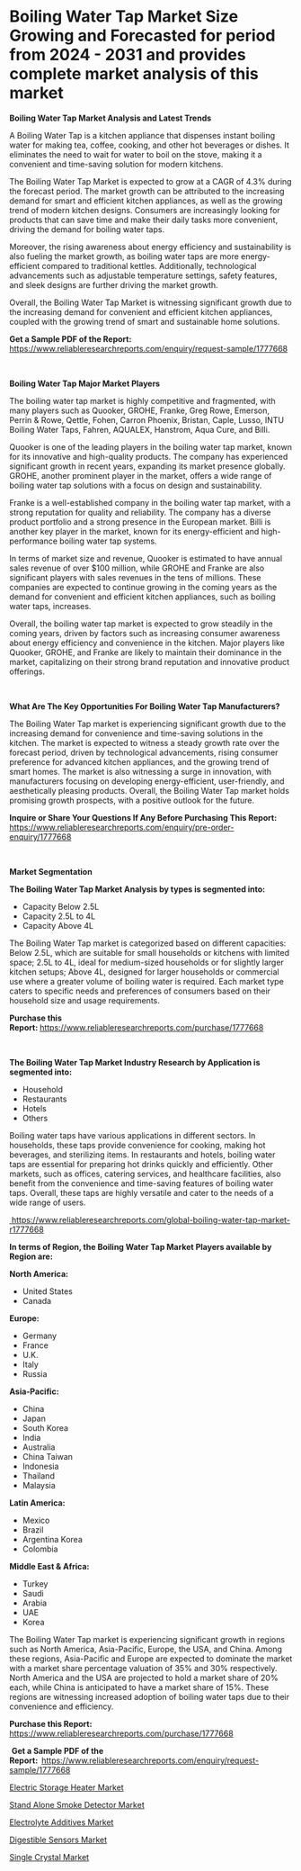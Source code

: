 <p><h1>Boiling Water Tap Market Size Growing and Forecasted for period from 2024 - 2031 and provides complete market analysis of this market</h1></p><p><strong>Boiling Water Tap Market Analysis and Latest Trends</strong></p>
<p><p>A Boiling Water Tap is a kitchen appliance that dispenses instant boiling water for making tea, coffee, cooking, and other hot beverages or dishes. It eliminates the need to wait for water to boil on the stove, making it a convenient and time-saving solution for modern kitchens.</p><p>The Boiling Water Tap Market is expected to grow at a CAGR of 4.3% during the forecast period. The market growth can be attributed to the increasing demand for smart and efficient kitchen appliances, as well as the growing trend of modern kitchen designs. Consumers are increasingly looking for products that can save time and make their daily tasks more convenient, driving the demand for boiling water taps.</p><p>Moreover, the rising awareness about energy efficiency and sustainability is also fueling the market growth, as boiling water taps are more energy-efficient compared to traditional kettles. Additionally, technological advancements such as adjustable temperature settings, safety features, and sleek designs are further driving the market growth.</p><p>Overall, the Boiling Water Tap Market is witnessing significant growth due to the increasing demand for convenient and efficient kitchen appliances, coupled with the growing trend of smart and sustainable home solutions.</p></p>
<p><strong>Get a Sample PDF of the Report:&nbsp;</strong> <a href="https://www.reliableresearchreports.com/enquiry/request-sample/1777668">https://www.reliableresearchreports.com/enquiry/request-sample/1777668</a></p>
<p>&nbsp;</p>
<p><strong>Boiling Water Tap Major Market Players</strong></p>
<p><p>The boiling water tap market is highly competitive and fragmented, with many players such as Quooker, GROHE, Franke, Greg Rowe, Emerson, Perrin & Rowe, Qettle, Fohen, Carron Phoenix, Bristan, Caple, Lusso, INTU Boiling Water Taps, Fahren, AQUALEX, Hanstrom, Aqua Cure, and Billi. </p><p>Quooker is one of the leading players in the boiling water tap market, known for its innovative and high-quality products. The company has experienced significant growth in recent years, expanding its market presence globally. GROHE, another prominent player in the market, offers a wide range of boiling water tap solutions with a focus on design and sustainability.</p><p>Franke is a well-established company in the boiling water tap market, with a strong reputation for quality and reliability. The company has a diverse product portfolio and a strong presence in the European market. Billi is another key player in the market, known for its energy-efficient and high-performance boiling water tap systems.</p><p>In terms of market size and revenue, Quooker is estimated to have annual sales revenue of over $100 million, while GROHE and Franke are also significant players with sales revenues in the tens of millions. These companies are expected to continue growing in the coming years as the demand for convenient and efficient kitchen appliances, such as boiling water taps, increases.</p><p>Overall, the boiling water tap market is expected to grow steadily in the coming years, driven by factors such as increasing consumer awareness about energy efficiency and convenience in the kitchen. Major players like Quooker, GROHE, and Franke are likely to maintain their dominance in the market, capitalizing on their strong brand reputation and innovative product offerings.</p></p>
<p>&nbsp;</p>
<p><strong>What Are The Key Opportunities For Boiling Water Tap Manufacturers?</strong></p>
<p><p>The Boiling Water Tap market is experiencing significant growth due to the increasing demand for convenience and time-saving solutions in the kitchen. The market is expected to witness a steady growth rate over the forecast period, driven by technological advancements, rising consumer preference for advanced kitchen appliances, and the growing trend of smart homes. The market is also witnessing a surge in innovation, with manufacturers focusing on developing energy-efficient, user-friendly, and aesthetically pleasing products. Overall, the Boiling Water Tap market holds promising growth prospects, with a positive outlook for the future.</p></p>
<p><strong>Inquire or Share Your Questions If Any Before Purchasing This Report:</strong> <a href="https://www.reliableresearchreports.com/enquiry/pre-order-enquiry/1777668">https://www.reliableresearchreports.com/enquiry/pre-order-enquiry/1777668</a></p>
<p>&nbsp;</p>
<p><strong>Market Segmentation</strong></p>
<p><strong>The Boiling Water Tap Market Analysis by types is segmented into:</strong></p>
<p><ul><li>Capacity Below 2.5L</li><li>Capacity 2.5L to 4L</li><li>Capacity Above 4L</li></ul></p>
<p><p>The Boiling Water Tap market is categorized based on different capacities: Below 2.5L, which are suitable for small households or kitchens with limited space; 2.5L to 4L, ideal for medium-sized households or for slightly larger kitchen setups; Above 4L, designed for larger households or commercial use where a greater volume of boiling water is required. Each market type caters to specific needs and preferences of consumers based on their household size and usage requirements.</p></p>
<p><strong>Purchase this Report:&nbsp;</strong><a href="https://www.reliableresearchreports.com/purchase/1777668">https://www.reliableresearchreports.com/purchase/1777668</a></p>
<p>&nbsp;</p>
<p><strong>The Boiling Water Tap Market Industry Research by Application is segmented into:</strong></p>
<p><ul><li>Household</li><li>Restaurants</li><li>Hotels</li><li>Others</li></ul></p>
<p><p>Boiling water taps have various applications in different sectors. In households, these taps provide convenience for cooking, making hot beverages, and sterilizing items. In restaurants and hotels, boiling water taps are essential for preparing hot drinks quickly and efficiently. Other markets, such as offices, catering services, and healthcare facilities, also benefit from the convenience and time-saving features of boiling water taps. Overall, these taps are highly versatile and cater to the needs of a wide range of users.</p></p>
<p><a href="https://www.reliableresearchreports.com/global-boiling-water-tap-market-r1777668">&nbsp;https://www.reliableresearchreports.com/global-boiling-water-tap-market-r1777668</a></p>
<p><strong>In terms of Region, the Boiling Water Tap Market Players available by Region are:</strong></p>
<p>
    <p> <strong> North America: </strong>
        <ul>
            <li>United States</li>
            <li>Canada</li>
        </ul>
        </p> 
    <p> <strong> Europe: </strong>
        <ul>
            <li>Germany</li>
            <li>France</li>
            <li>U.K.</li>
            <li>Italy</li>
            <li>Russia</li>
        </ul>
        </p> 
    <p> <strong> Asia-Pacific: </strong>
        <ul>
            <li>China</li>
            <li>Japan</li>
            <li>South Korea</li>
            <li>India</li>
            <li>Australia</li>
            <li>China Taiwan</li>
            <li>Indonesia</li>
            <li>Thailand</li>
            <li>Malaysia</li>
        </ul>
        </p> 
    <p> <strong> Latin America: </strong>
        <ul>
            <li>Mexico</li>
            <li>Brazil</li>
            <li>Argentina Korea</li>
            <li>Colombia</li>
        </ul>
        </p> 
    <p> <strong> Middle East & Africa: </strong>
        <ul>
            <li>Turkey</li>
            <li>Saudi</li>
            <li>Arabia</li>
            <li>UAE</li>
            <li>Korea</li>
        </ul>
    </p>
    </p>
<p><p>The Boiling Water Tap market is experiencing significant growth in regions such as North America, Asia-Pacific, Europe, the USA, and China. Among these regions, Asia-Pacific and Europe are expected to dominate the market with a market share percentage valuation of 35% and 30% respectively. North America and the USA are projected to hold a market share of 20% each, while China is anticipated to have a market share of 15%. These regions are witnessing increased adoption of boiling water taps due to their convenience and efficiency.</p></p>
<p><strong>Purchase this Report: </strong><a href="https://www.reliableresearchreports.com/purchase/1777668">https://www.reliableresearchreports.com/purchase/1777668</a></p>
<p>&nbsp;<strong>Get a Sample PDF of the Report:&nbsp;&nbsp;</strong><a href="https://www.reliableresearchreports.com/enquiry/request-sample/1777668">https://www.reliableresearchreports.com/enquiry/request-sample/1777668</a></p>
<p><strong></strong></p>
<p><p><a href="https://github.com/nicholepatriciadoylenwnrjr0/Market-Research-Report-List-2/blob/main/electric-storage-heater-market.md">Electric Storage Heater Market</a></p><p><a href="https://github.com/gamblestampleyjenny50m5sl6/Market-Research-Report-List-2/blob/main/stand-alone-smoke-detector-market.md">Stand Alone Smoke Detector Market</a></p><p><a href="https://issuu.com/reportprime-2/docs/electrolyte-additives-market-size-2030.pptx">Electrolyte Additives Market</a></p><p><a href="https://www.linkedin.com/pulse/digestible-sensors-market-trends-forecast-competitive-analysis-8gthe?trackingId=Cze7qnH3I7qIw2f2Ai6o1g%3D%3D">Digestible Sensors Market</a></p><p><a href="https://issuu.com/reportprime-2/docs/single-crystal-market-size-2030.pptx">Single Crystal Market</a></p></p>
